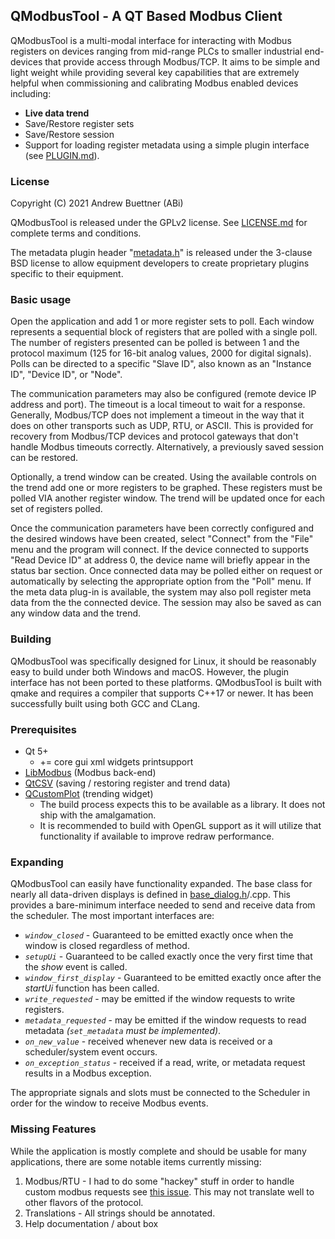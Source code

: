 ## QModbusTool - A QT Based Modbus Client
QModbusTool is a multi-modal interface for interacting with Modbus registers on devices ranging from mid-range PLCs to smaller industrial end-devices that provide access through Modbus/TCP.  It aims to be simple and light weight while providing several key capabilities that are extremely helpful when commissioning and calibrating Modbus enabled devices including:

* **Live data trend**
* Save/Restore register sets
* Save/Restore session
* Support for loading register metadata using a simple plugin interface (see [PLUGIN.md][1]).

### License
Copyright (C) 2021 Andrew Buettner (ABi)

QModbusTool is released under the GPLv2 license.  See [LICENSE.md][2] for complete terms and conditions.

The metadata plugin header "[metadata.h][3]" is released under the 3-clause BSD license to allow equipment developers to create proprietary plugins specific to their equipment.

### Basic usage
Open the application and add 1 or more register sets to poll.  Each window represents a sequential block of registers that are polled with a single poll.  The number of registers presented can be polled is between 1 and the protocol maximum (125 for 16-bit analog values, 2000 for digital signals).  Polls can be directed to a specific "Slave ID", also known as an "Instance ID", "Device ID", or "Node".

The communication parameters may also be configured (remote device IP address and port).  The timeout is a local timeout to wait for a response.  Generally, Modbus/TCP does not implement a timeout in the way that it does on other transports such as UDP, RTU, or ASCII.  This is provided for recovery from Modbus/TCP devices and protocol gateways that don't handle Modbus timeouts correctly.  Alternatively, a previously saved session can be restored.

Optionally, a trend window can be created.  Using the available controls on the trend add one or more registers to be graphed.  These registers must be polled VIA another register window.  The trend will be updated once for each set of registers polled.

Once the communication parameters have been correctly configured and the desired windows have been created, select "Connect" from the "File" menu and the program will connect.  If the device connected to supports "Read Device ID" at address 0, the device name will briefly appear in the status bar section.  Once connected data may be polled either on request or automatically by selecting the appropriate option from the "Poll" menu.  If the meta data plug-in is available, the system may also poll register meta data from the the connected device.  The session may also be saved as can any window data and the trend.

### Building
QModbusTool was specifically designed for Linux, it should be reasonably easy to build under both Windows and macOS. However, the plugin interface has not been ported to these platforms. 
QModbusTool is built with qmake and requires a compiler that supports C++17 or newer.  It has been successfully built using both GCC and CLang.

### Prerequisites
* Qt 5+
	- += core gui xml widgets printsupport
* [LibModbus][4] (Modbus back-end)
* [QtCSV][5] (saving / restoring register and trend data)
* [QCustomPlot][6] (trending widget)
	- The build process expects this to be available as a library.  It does not ship with the amalgamation.
	- It is recommended to build with OpenGL support as it will utilize that functionality if available to improve redraw performance.

### Expanding
QModbusTool can easily have functionality expanded.  The base class for nearly all data-driven displays is defined in [base\_dialog.h][7]/.cpp.  This provides a bare-minimum interface needed to send and receive data from the scheduler.  The most important interfaces are:

* *`window_closed`* - Guaranteed to be emitted exactly once when the window is closed regardless of method.
* *`setupUi`* - Guaranteed to be called exactly once the very first time that the *show* event is called.
* *`window_first_display`* - Guaranteed to be emitted exactly once after the *startUi* function has been called.
* *`write_requested`* - may be emitted if the window requests to write registers.
* *`metadata_requested`* - may be emitted if the window requests to read metadata _(`set_metadata` must be implemented)_.
* *`on_new_value`* - received whenever new data is received or a scheduler/system event occurs.
* *`on_exception_status`* - received if a read, write, or metadata request results in a Modbus exception.

The appropriate signals and slots must be connected to the Scheduler in order for the window to receive Modbus events.

### Missing Features
While the application is mostly complete and should be usable for many applications, there are some notable items currently missing:

1. Modbus/RTU - I had to do some "hackey" stuff in order to handle custom modbus requests see [this issue][8].  This may not translate well to other flavors of the protocol.
2. Translations - All strings should be annotated.
3. Help documentation / about box

[1]: PLUGIN.md
[2]: LICENSE.md
[3]: metadata.h
[4]: https://libmodbus.org/
[5]: https://github.com/iamantony/qtcsv
[6]: https://www.qcustomplot.com/
[7]: base_data.h
[8]: https://github.com/stephane/libmodbus/issues/231

